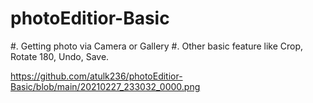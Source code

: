 # photoEditior-Basic


#. Getting photo via Camera or Gallery
#. Other basic feature like Crop, Rotate 180, Undo, Save.


https://github.com/atulk236/photoEditior-Basic/blob/main/20210227_233032_0000.png
